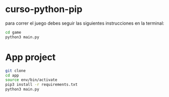 # curso-python-pip

para correr el juego debes seguir las siguientes instrucciones en la terminal:

```sh
cd game
python3 main.py
``` 

# App project

```sh
git clone
cd app
source env/bin/activate
pip3 install -r requirements.txt
python3 main.py
``` 